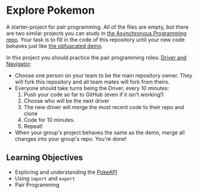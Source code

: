 # Explore Pokemon

A starter-project for pair programming.  All of the files are empty, but there are two similar projects you can study in [the Asynchronous Programming repo](https://github.com/hackyourfuturebelgium/asynchronous-programming/tree/master/integrate).  Your task is to fill in the code of this repository until your new code behaves just like [the obfuscated demo](./demo).

In this project you should practice the pair programming roles: [Driver and Navigator](https://gist.github.com/jordanpoulton/607a8854673d9f22c696):

* Choose one person on your team to be the main repository owner.  They will fork this repository and all team mates will fork from theirs.
* Everyone should take turns being the Driver, every 10 minutes:
    1. Push your code so far to GitHub (even if it isn't working!)
    1. Choose who will be the next driver
    1. The new driver will merge the most recent code to their repo and clone
    1. Code for 10 minutes.
    1. Repeat!
* When your group's project behaves the same as the demo, merge all changes into your group's repo.  You're done!

## Learning Objectives

* Exploring and understanding the [PokeAPI](https://pokeapi.co/)
* Using `import` and `export`
* Pair Programming

